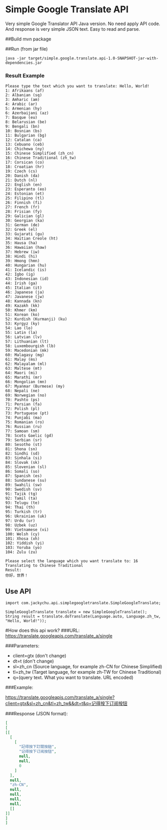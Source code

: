 # Simple Google Translate API
Very simple Google Translator API Java version. No need apply API code.
And response is very simple JSON text. Easy to read and parse.

##Build 
mvn package

##Run (from jar file)
```shell
java -jar target/simple.google.translate.api-1.0-SNAPSHOT-jar-with-dependencies.jar
```
### Result Example
```
Please type the text which you want to translate: Hello, World!
1: Afrikaans (af)
2: Albanian (sq)
3: Amharic (am)
4: Arabic (ar)
5: Armenian (hy)
6: Azerbaijani (az)
7: Basque (eu)
8: Belarusian (be)
9: Bengali (bn)
10: Bosnian (bs)
11: Bulgarian (bg)
12: Catalan (ca)
13: Cebuano (ceb)
14: Chichewa (ny)
15: Chinese Simplified (zh_cn)
16: Chinese Traditional (zh_tw)
17: Corsican (co)
18: Croatian (hr)
19: Czech (cs)
20: Danish (da)
21: Dutch (nl)
22: English (en)
23: Esperanto (eo)
24: Estonian (et)
25: Filipino (tl)
26: Finnish (fi)
27: French (fr)
28: Frisian (fy)
29: Galician (gl)
30: Georgian (ka)
31: German (de)
32: Greek (el)
33: Gujarati (gu)
34: Haitian Creole (ht)
35: Hausa (ha)
36: Hawaiian (haw)
37: Hebrew (iw)
38: Hindi (hi)
39: Hmong (hmn)
40: Hungarian (hu)
41: Icelandic (is)
42: Igbo (ig)
43: Indonesian (id)
44: Irish (ga)
45: Italian (it)
46: Japanese (ja)
47: Javanese (jw)
48: Kannada (kn)
49: Kazakh (kk)
50: Khmer (km)
51: Korean (ko)
52: Kurdish (Kurmanji) (ku)
53: Kyrgyz (ky)
54: Lao (lo)
55: Latin (la)
56: Latvian (lv)
57: Lithuanian (lt)
58: Luxembourgish (lb)
59: Macedonian (mk)
60: Malagasy (mg)
61: Malay (ms)
62: Malayalam (ml)
63: Maltese (mt)
64: Maori (mi)
65: Marathi (mr)
66: Mongolian (mn)
67: Myanmar (Burmese) (my)
68: Nepali (ne)
69: Norwegian (no)
70: Pashto (ps)
71: Persian (fa)
72: Polish (pl)
73: Portuguese (pt)
74: Punjabi (ma)
75: Romanian (ro)
76: Russian (ru)
77: Samoan (sm)
78: Scots Gaelic (gd)
79: Serbian (sr)
80: Sesotho (st)
81: Shona (sn)
82: Sindhi (sd)
83: Sinhala (si)
84: Slovak (sk)
85: Slovenian (sl)
86: Somali (so)
87: Spanish (es)
88: Sundanese (su)
89: Swahili (sw)
90: Swedish (sv)
91: Tajik (tg)
92: Tamil (ta)
93: Telugu (te)
94: Thai (th)
95: Turkish (tr)
96: Ukrainian (uk)
97: Urdu (ur)
98: Uzbek (uz)
99: Vietnamese (vi)
100: Welsh (cy)
101: Xhosa (xh)
102: Yiddish (yi)
103: Yoruba (yo)
104: Zulu (zu)

Please select the language which you want translate to: 16
Translating to Chinese Traditional
Result:
你好，世界！ 
```

## Use API
```
import com.jackychu.api.simplegoogletranslate.SimpleGoogleTranslate;

SimpleGoogleTranslate translate = new SimpleGoogleTranslate();        
String result = translate.doTranslate(Language.auto, Language.zh_tw, "Hello, World!"));
```

#How does this api work?
###URL:
https://translate.googleapis.com/translate_a/single

###Parameters:
* client=gtx (don't change)
* dt=t (don't change)
* sl=zh_cn (Source language, for example zh-CN for Chinese Simplified)
* tl=zh_tw (Target language, for example zh-TW for Chinese Traditional)
* q=(query text. What you want to translate. URL encoded)

###Example:

https://translate.googleapis.com/translate_a/single?client=gtx&sl=zh_cn&tl=zh_tw&&dt=t&q=记得按下订阅按钮

###Response (JSON format):
```json
[
[
[[
  [
    [
      "記得按下訂閱按鈕",
      "记得按下订阅按钮",
      null,
      null,
      0
    ]
  ],
  null,
  "zh-CN",
  null,
  null,
  null,
  null,
  []
]]
]
]
```
